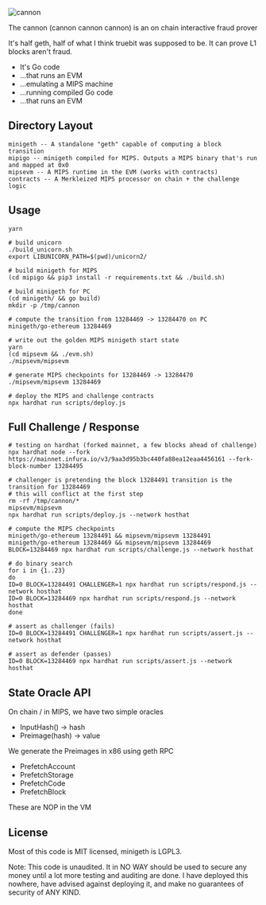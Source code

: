 <!--![cannon](https://upload.wikimedia.org/wikipedia/commons/8/80/Cannon%2C_Château_du_Haut-Koenigsbourg%2C_France.jpg)-->
<!--![cannon](https://cdn1.epicgames.com/ue/product/Featured/SCIFIWEAPONBUNDLE_featured-894x488-83fbc936b6d86edcbbe892b1a6780224.png)-->
<!--![cannon](https://static.wikia.nocookie.net/ageofempires/images/8/80/Bombard_cannon_aoe2DE.png/revision/latest/top-crop/width/360/height/360?cb=20200331021834)-->
![cannon](https://paradacreativa.es/wp-content/uploads/2021/05/Canon-orbital-GTA-01.jpg)

The cannon (cannon cannon cannon) is an on chain interactive fraud prover

It's half geth, half of what I think truebit was supposed to be. It can prove L1 blocks aren't fraud.

* It's Go code
* ...that runs an EVM
* ...emulating a MIPS machine
* ...running compiled Go code
* ...that runs an EVM

## Directory Layout

```
minigeth -- A standalone "geth" capable of computing a block transition
mipigo -- minigeth compiled for MIPS. Outputs a MIPS binary that's run and mapped at 0x0
mipsevm -- A MIPS runtime in the EVM (works with contracts)
contracts -- A Merkleized MIPS processor on chain + the challenge logic
```

## Usage
```
yarn

# build unicorn
./build_unicorn.sh
export LIBUNICORN_PATH=$(pwd)/unicorn2/

# build minigeth for MIPS
(cd mipigo && pip3 install -r requirements.txt && ./build.sh)

# build minigeth for PC
(cd minigeth/ && go build)
mkdir -p /tmp/cannon

# compute the transition from 13284469 -> 13284470 on PC
minigeth/go-ethereum 13284469

# write out the golden MIPS minigeth start state
yarn
(cd mipsevm && ./evm.sh)
./mipsevm/mipsevm

# generate MIPS checkpoints for 13284469 -> 13284470
./mipsevm/mipsevm 13284469

# deploy the MIPS and challenge contracts
npx hardhat run scripts/deploy.js
```

## Full Challenge / Response

```
# testing on hardhat (forked mainnet, a few blocks ahead of challenge)
npx hardhat node --fork https://mainnet.infura.io/v3/9aa3d95b3bc440fa88ea12eaa4456161 --fork-block-number 13284495

# challenger is pretending the block 13284491 transition is the transition for 13284469
# this will conflict at the first step
rm -rf /tmp/cannon/*
mipsevm/mipsevm
npx hardhat run scripts/deploy.js --network hosthat

# compute the MIPS checkpoints
minigeth/go-ethereum 13284491 && mipsevm/mipsevm 13284491
minigeth/go-ethereum 13284469 && mipsevm/mipsevm 13284469
BLOCK=13284469 npx hardhat run scripts/challenge.js --network hosthat

# do binary search
for i in {1..23}
do
ID=0 BLOCK=13284491 CHALLENGER=1 npx hardhat run scripts/respond.js --network hosthat
ID=0 BLOCK=13284469 npx hardhat run scripts/respond.js --network hosthat
done

# assert as challenger (fails)
ID=0 BLOCK=13284491 CHALLENGER=1 npx hardhat run scripts/assert.js --network hosthat

# assert as defender (passes)
ID=0 BLOCK=13284469 npx hardhat run scripts/assert.js --network hosthat
```

## State Oracle API

On chain / in MIPS, we have two simple oracles

* InputHash() -> hash
* Preimage(hash) -> value

We generate the Preimages in x86 using geth RPC

* PrefetchAccount
* PrefetchStorage
* PrefetchCode
* PrefetchBlock

These are NOP in the VM

## License

Most of this code is MIT licensed, minigeth is LGPL3.

Note: This code is unaudited. It in NO WAY should be used to secure any money until a lot more testing and auditing are done. I have deployed this nowhere, have advised against deploying it, and make no guarantees of security of ANY KIND.
